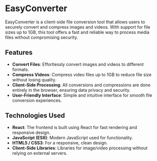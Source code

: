 # EasyConverter

EasyConverter is a client-side file conversion tool that allows users to securely convert and compress images and videos. With support for file sizes up to 1GB, this tool offers a fast and reliable way to process media files without compromising security.

## Features

- **Convert Files**: Effortlessly convert images and videos to different formats.
- **Compress Videos**: Compress video files up to 1GB to reduce file size without losing quality.
- **Client-Side Processing**: All conversions and compressions are done entirely in the browser, ensuring data privacy and security.
- **User-Friendly Interface**: Simple and intuitive interface for smooth file conversion experiences.

## Technologies Used

- **React**: The frontend is built using React for fast rendering and responsive design.
- **JavaScript (ES6)**: Modern JavaScript used for functionality.
- **HTML5 / CSS3**: For a responsive, clean design.
- **Client-Side Libraries**: Libraries for image/video processing without relying on external servers.
